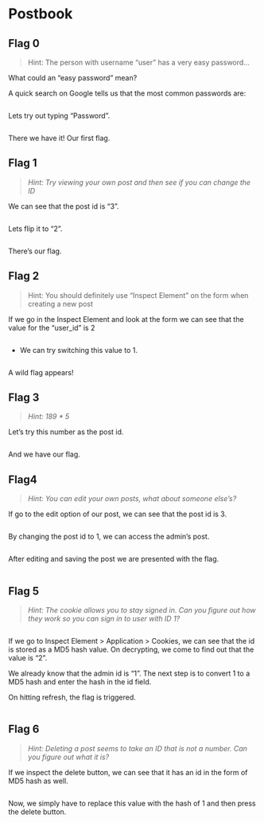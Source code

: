 # Postbook

## Flag 0

> Hint: The person with username “user” has a very easy password…

What could an “easy password” mean?

A quick search on Google tells us that the most common passwords are:

<figure><img src="https://cdn-images-1.medium.com/max/1000/1*19qY-Vyu3rXT7v2dvx_tFg.png" alt=""><figcaption></figcaption></figure>

Lets try out typing “Password”.

<figure><img src="https://cdn-images-1.medium.com/max/1000/1*xXy4hLxlG5xMGRWbV3Ev_w.png" alt=""><figcaption></figcaption></figure>

There we have it! Our first flag.



## Flag 1

> _Hint: Try viewing your own post and then see if you can change the ID_

We can see that the post id is “3”.

<figure><img src="https://cdn-images-1.medium.com/max/1000/1*cN6_xgIeXZIg93-CzLRzwg.png" alt=""><figcaption></figcaption></figure>

Lets flip it to “2”.

<figure><img src="https://cdn-images-1.medium.com/max/1000/1*3cfNIfxD9uvi-Tp3JYQkdQ.png" alt=""><figcaption></figcaption></figure>

There’s our flag.



## Flag 2

> Hint: You should definitely use “Inspect Element” on the form when creating a new post

If we go in the Inspect Element and look at the form we can see that the value for the “user\_id” is 2

<figure><img src="https://cdn-images-1.medium.com/max/1000/1*CZvqN7h4FwiQ7O9N7yK_qg.png" alt=""><figcaption></figcaption></figure>

* We can try switching this value to 1.

<figure><img src="https://cdn-images-1.medium.com/max/1000/1*pCbiMFroFX4zepxokNp5HQ.png" alt=""><figcaption></figcaption></figure>

A wild flag appears!



## Flag 3

> _Hint: 189 \* 5_

Let’s try this number as the post id.

<figure><img src="https://cdn-images-1.medium.com/max/1000/1*5SegG89Hk_mrfTZwxK4csA.png" alt=""><figcaption></figcaption></figure>

And we have our flag.



## Flag4

> _Hint: You can edit your own posts, what about someone else’s?_

If go to the edit option of our post, we can see that the post id is 3.

<figure><img src="https://cdn-images-1.medium.com/max/1000/1*iQF7-FSYCETmfrjqiNtfPg.png" alt=""><figcaption></figcaption></figure>

By changing the post id to 1, we can access the admin’s post.

<figure><img src="https://cdn-images-1.medium.com/max/1000/1*SwALngxMmZmFL1p0zJ30dA.png" alt=""><figcaption></figcaption></figure>

After editing and saving the post we are presented with the flag.

<figure><img src="https://cdn-images-1.medium.com/max/1000/1*zGdlTyUyFMaSjRqlp0njmw.png" alt=""><figcaption></figcaption></figure>



## Flag 5

> _Hint: The cookie allows you to stay signed in. Can you figure out how they work so you can sign in to user with ID 1?_

<figure><img src="https://cdn-images-1.medium.com/max/1000/1*jQf4K0BCxucu-XwzxsXpAQ.png" alt=""><figcaption></figcaption></figure>

If we go to Inspect Element > Application > Cookies, we can see that the id is stored as a MD5 hash value. On decrypting, we come to find out that the value is “2”.

We already know that the admin id is “1”. The next step is to convert 1 to a MD5 hash and enter the hash in the id field.

On hitting refresh, the flag is triggered.

<figure><img src="https://cdn-images-1.medium.com/max/1000/1*rQBWTdPbjJ3aoXXVAQE4DQ.png" alt=""><figcaption></figcaption></figure>



## Flag 6

> _Hint: Deleting a post seems to take an ID that is not a number. Can you figure out what it is?_

If we inspect the delete button, we can see that it has an id in the form of MD5 hash as well.

<figure><img src="https://cdn-images-1.medium.com/max/1000/1*h1jNfo-gX00Bep2j3gXyug.png" alt=""><figcaption></figcaption></figure>

Now, we simply have to replace this value with the hash of 1 and then press the delete button.

<figure><img src="https://cdn-images-1.medium.com/max/1000/1*aPkmNZolYT44svXSo-CSkQ.png" alt=""><figcaption></figcaption></figure>
